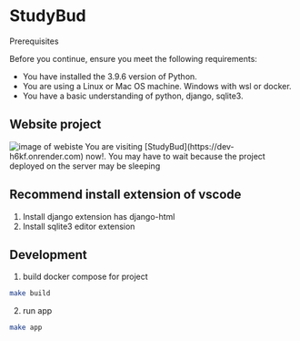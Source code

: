 # StudyBud
Prerequisites

Before you continue, ensure you meet the following requirements:

* You have installed the 3.9.6 version of Python.
* You are using a Linux or Mac OS machine. Windows with wsl or docker.
* You have a basic understanding of python, django, sqlite3.

## Website project
<img src="https://statics.pancake.vn/web-media/2f/93/86/5d/1a71ccb8889e8729cafca50081a3d91d3f22b7c09e072329c1a496ea.png"  alt="image of webiste"/>
You are visiting [StudyBud](https://dev-h6kf.onrender.com) now!.
You may have to wait because the project deployed on the server may be sleeping

## Recommend install extension of vscode
1. Install django extension has django-html
2. Install sqlite3 editor extension

## Development
1. build docker compose for project
```sh
make build
```

2. run app
```sh
make app
```
